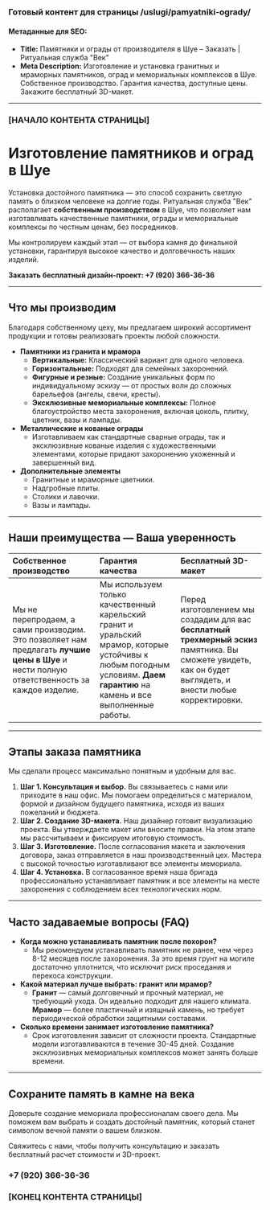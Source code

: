 ### **Готовый контент для страницы /uslugi/pamyatniki-ogrady/**

#### **Метаданные для SEO:**

- **Title:** Памятники и ограды от производителя в Шуе – Заказать | Ритуальная служба "Век"
- **Meta Description:** Изготовление и установка гранитных и мраморных памятников, оград и мемориальных комплексов в Шуе. Собственное производство. Гарантия качества, доступные цены. Закажите бесплатный 3D-макет.

---

### **\[НАЧАЛО КОНТЕНТА СТРАНИЦЫ\]**

# **Изготовление памятников и оград в Шуе**

Установка достойного памятника — это способ сохранить светлую память о близком человеке на долгие годы. Ритуальная служба "Век" располагает **собственным производством** в Шуе, что позволяет нам изготавливать качественные памятники, ограды и мемориальные комплексы по честным ценам, без посредников.

Мы контролируем каждый этап — от выбора камня до финальной установки, гарантируя высокое качество и долговечность наших изделий.

**Заказать бесплатный дизайн-проект: \+7 (920) 366-36-36**

---

## **Что мы производим**

Благодаря собственному цеху, мы предлагаем широкий ассортимент продукции и готовы реализовать проекты любой сложности.

- **Памятники из гранита и мрамора**
  - **Вертикальные:** Классический вариант для одного человека.
  - **Горизонтальные:** Подходят для семейных захоронений.
  - **Фигурные и резные:** Создание уникальных форм по индивидуальному эскизу — от простых волн до сложных барельефов (ангелы, свечи, кресты).
  - **Эксклюзивные мемориальные комплексы:** Полное благоустройство места захоронения, включая цоколь, плитку, цветник, вазы и лампады.
- **Металлические и кованые ограды**
  - Изготавливаем как стандартные сварные ограды, так и эксклюзивные кованые изделия с художественными элементами, которые придают захоронению ухоженный и завершенный вид.
- **Дополнительные элементы**
  - Гранитные и мраморные цветники.
  - Надгробные плиты.
  - Столики и лавочки.
  - Вазы и лампады.

---

## **Наши преимущества — Ваша уверенность**

| Собственное производство                                                                                                                   | Гарантия качества                                                                                                                                                          | Бесплатный 3D-макет                                                                                                                                          |
| :----------------------------------------------------------------------------------------------------------------------------------------- | :------------------------------------------------------------------------------------------------------------------------------------------------------------------------- | :----------------------------------------------------------------------------------------------------------------------------------------------------------- |
| Мы не перепродаем, а сами производим. Это позволяет нам предлагать **лучшие цены в Шуе** и нести полную ответственность за каждое изделие. | Мы используем только качественный карельский гранит и уральский мрамор, которые устойчивы к любым погодным условиям. **Даем гарантию** на камень и все выполненные работы. | Перед изготовлением мы создадим для вас **бесплатный трехмерный эскиз** памятника. Вы сможете увидеть, как он будет выглядеть, и внести любые корректировки. |

---

## **Этапы заказа памятника**

Мы сделали процесс максимально понятным и удобным для вас.

1. **Шаг 1\. Консультация и выбор.** Вы связываетесь с нами или приходите в наш офис. Мы помогаем определиться с материалом, формой и дизайном будущего памятника, исходя из ваших пожеланий и бюджета.
2. **Шаг 2\. Создание 3D-макета.** Наш дизайнер готовит визуализацию проекта. Вы утверждаете макет или вносите правки. На этом этапе мы рассчитываем и фиксируем итоговую стоимость.
3. **Шаг 3\. Изготовление.** После согласования макета и заключения договора, заказ отправляется в наш производственный цех. Мастера с высокой точностью изготавливают все элементы мемориала.
4. **Шаг 4\. Установка.** В согласованное время наша бригада профессионально устанавливает памятник и все элементы на месте захоронения с соблюдением всех технологических норм.

---

## **Часто задаваемые вопросы (FAQ)**

- **Когда можно устанавливать памятник после похорон?**
  - Мы рекомендуем устанавливать памятник не ранее, чем через 8-12 месяцев после захоронения. За это время грунт на могиле достаточно уплотнится, что исключит риск проседания и перекоса конструкции.
- **Какой материал лучше выбрать: гранит или мрамор?**
  - **Гранит** — самый долговечный и прочный материал, не требующий ухода. Он идеально подходит для нашего климата. **Мрамор** — более пластичный и изящный камень, но требует периодической обработки защитными составами.
- **Сколько времени занимает изготовление памятника?**
  - Срок изготовления зависит от сложности проекта. Стандартные модели изготавливаются в течение 30-45 дней. Создание эксклюзивных мемориальных комплексов может занять больше времени.

---

## **Сохраните память в камне на века**

Доверьте создание мемориала профессионалам своего дела. Мы поможем вам выбрать и создать достойный памятник, который станет символом вечной памяти о вашем близком.

Свяжитесь с нами, чтобы получить консультацию и заказать бесплатный расчет стоимости и 3D-проект.

### **\+7 (920) 366-36-36**

### **\[КОНЕЦ КОНТЕНТА СТРАНИЦЫ\]**
